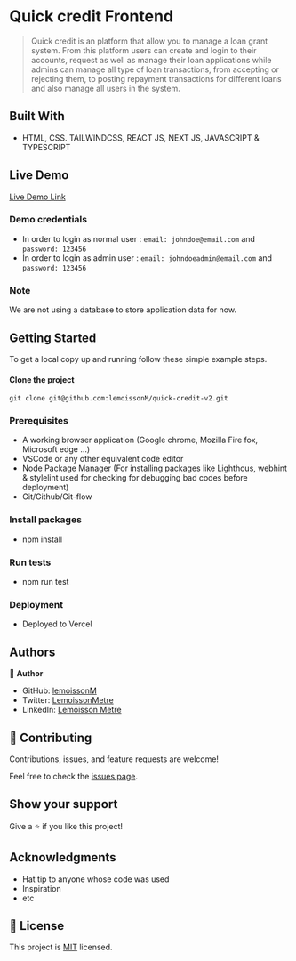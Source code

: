 # Quick credit Frontend

>  Quick credit is an platform that allow you to manage a loan grant system. From this platform users can create and login to their accounts, request as well as manage their loan applications while admins can manage all type of loan transactions, from accepting or rejecting them, to posting repayment transactions for different loans and also manage all users in the system. 

## Built With

- HTML, CSS. TAILWINDCSS, REACT JS, NEXT JS, JAVASCRIPT & TYPESCRIPT

## Live Demo

[Live Demo Link](https://quick-credit-v2.vercel.app/)

### Demo credentials
- In order to login as normal user : `email: johndoe@email.com` and `password: 123456`
- In order to login as admin user : `email: johndoeadmin@email.com` and `password: 123456`

### Note 
We are not using a database to store application data for now. 


## Getting Started

To get a local copy up and running follow these simple example steps.

#### Clone the project

```
git clone git@github.com:lemoissonM/quick-credit-v2.git
```

### Prerequisites

- A working browser application (Google chrome, Mozilla Fire fox, Microsoft edge ...)
- VSCode or any other equivalent code editor
- Node Package Manager (For installing packages like Lighthous, webhint & stylelint used for       checking for debugging bad codes before deployment)
- Git/Github/Git-flow


### Install packages

- npm install

### Run tests

- npm run test

### Deployment
 
- Deployed to Vercel


## Authors

👤 **Author**

- GitHub: [lemoissonM](https://github.com/lemoissonM)
- Twitter: [LemoissonMetre](https://twitter.com/LemoissonMetre)
- LinkedIn: [Lemoisson Metre](https://www.linkedin.com/in/lemoisson-metre-aba15712b/)


## 🤝 Contributing

Contributions, issues, and feature requests are welcome!

Feel free to check the [issues page](../../issues/).

## Show your support

Give a ⭐️ if you like this project!

## Acknowledgments

- Hat tip to anyone whose code was used
- Inspiration
- etc

## 📝 License

This project is [MIT](./MIT.md) licensed.
